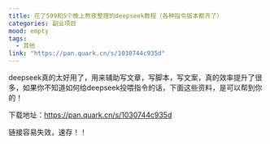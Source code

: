 ```yaml
---
title: 花了599和5个晚上熬夜整理的deepseek教程（各种指令版本都齐了）
categories: 副业项目
mood: empty
tags:
  - 其他
link: "https://pan.quark.cn/s/1030744c935d"
---
```





deepseek真的太好用了，用来辅助写文章，写脚本，写文案，真的效率提升了很多，如果你不知道如何给deepseek投喂指令的话，下面这些资料，是可以帮到你的！





下载地址：https://pan.quark.cn/s/1030744c935d




链接容易失效，速存！！


